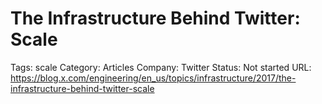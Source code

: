 # The Infrastructure Behind Twitter: Scale

Tags: scale
Category: Articles
Company: Twitter
Status: Not started
URL: https://blog.x.com/engineering/en_us/topics/infrastructure/2017/the-infrastructure-behind-twitter-scale
